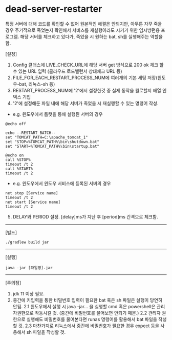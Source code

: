# dead-server-restarter
특정 서버에 대해 코드를 확인할 수 없어 원본적인 해결은 안되지만, 아무튼 자꾸 죽을 경우 주기적으로 죽었는지 확인해서 서비스를 재실행이라도 시키기 위한 임시방편용 프로그램.
해당 서버를 체크하고 있다가, 죽었을 시 원하는 bat, sh를 실행해주는 역할을 함.

[설정]
1. Config 클래스에 LIVE_CHECK_URL에 해당 서버 get 방식으로 200 ok 체크 할 수 있는 URL 입력 (클라우드 로드밸런서 상태체크 URL 등)
2. FILE_FOR_EACH_RESTART_PROCESS_NUM에 여러개의 기본 세팅 저장(윈도우-bat, 리눅스-sh 등)
3. RESTART_PROCESS_NUM에 '2'에서 설정한것 중 실제 동작을 뭘로할지 배열 인덱스 기입
4. '2'에 설정해둔 파일 내에 해당 서버가 죽었을 시 재실행할 수 있는 명령어 작성.
- e.g. 윈도우에서 톰캣을 통해 실행된 서버의 경우
```
@echo off

echo --RESTART BATCH--
set "TOMCAT_PATH=C:\apache_tomcat_1"
set "STOP=%TOMCAT_PATH%\bin\shutdown.bat"
set "START=%TOMCAT_PATH%\bin\startup.bat"

@echo on
call %STOP%
timeout /t 2
call %START%
timeout /t 2
```
- e.g. 윈도우에서 윈도우 서비스에 등록된 서버의 경우
```
net stop [Service name]
timeout /t 2
net start [Service name]
timeout /t 2
```

5. DELAY와 PERIOD 설정. [delay]ms가 지난 후 [period]ms 간격으로 체크함.

***
[빌드]
```
./gradlew build jar
```
***
[실행]
```
java -jar [파일명].jar
```
***
[주의점]
1. jdk 11 이상 필요.
2. 중간에 키입력을 통한 비밀번호 입력이 필요한 bat 혹은 sh 파일은 실행이 당연히 안됨.
2.1 윈도우에서 실행 시 java -jar... 을 실행할 cmd 혹은 powershell은 관리자권한으로 작동시킬 것. (중간에 비밀번호를 물어보면 안되기 때문.)
2.2 관리자 권한으로 실행해도 비밀번호를 물어본다면 runas 명령어를 활용해서 bat 파일을 작성할 것.
2.3 마찬가지로 리눅스에서 중간에 비밀번호가 필요한 경우 expect 등을 사용해서 sh 파일을 작성할 것.
